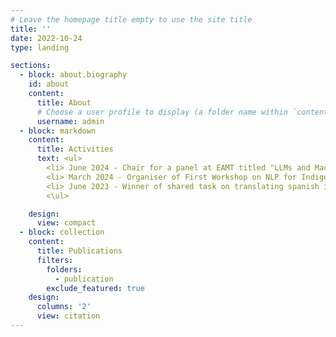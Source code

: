 ```yaml
---
# Leave the homepage title empty to use the site title
title: ''
date: 2022-10-24
type: landing

sections:
  - block: about.biography
    id: about
    content:
      title: About
      # Choose a user profile to display (a folder name within `content/authors/`)
      username: admin
  - block: markdown
    content:
      title: Activities
      text: <ul>
        <li> June 2024 - Chair for a panel at EAMT titled "LLMs and Machine Translation for Low-Resource Languages Bridging Gaps or Widening Divides?" <\li>
        <li> March 2024 - Organiser of First Workshop on NLP for Indigenous Languages of Lusophone Countries, co-located with PROPOR 2024 <\li>
        <li> June 2023 - Winner of shared task on translating spanish into Indigenous languages, AmericasNLP <\li>
        <\ul>

    design:
      view: compact
  - block: collection
    content:
      title: Publications
      filters:
        folders:
          - publication
        exclude_featured: true
    design:
      columns: '2'
      view: citation
---
```

